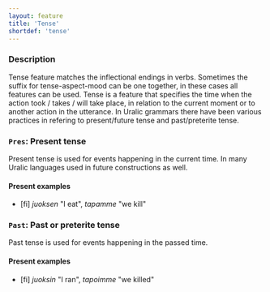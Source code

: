 ```yaml
---
layout: feature
title: 'Tense'
shortdef: 'tense'
---
```


### Description

Tense feature matches the inflectional endings in verbs. Sometimes the suffix
for tense-aspect-mood can be one together, in these cases all features can be
used.  Tense is a feature that specifies the time when the action took / takes
/ will take place, in relation to the current moment or to another action in
the utterance. In Uralic grammars there have been various practices in
refering to present/future tense and past/preterite tense.

### `Pres`: Present tense

Present tense is used for events happening in the current time. In many Uralic
languages used in future constructions as well.

#### Present examples

* [fi] _juoksen_ "I eat", _tapamme_ "we kill"

### `Past`: Past or preterite tense

Past tense is used for events happening in the passed time.

#### Present examples

* [fi] _juoksin_ "I ran", _tapoimme_ "we killed"
